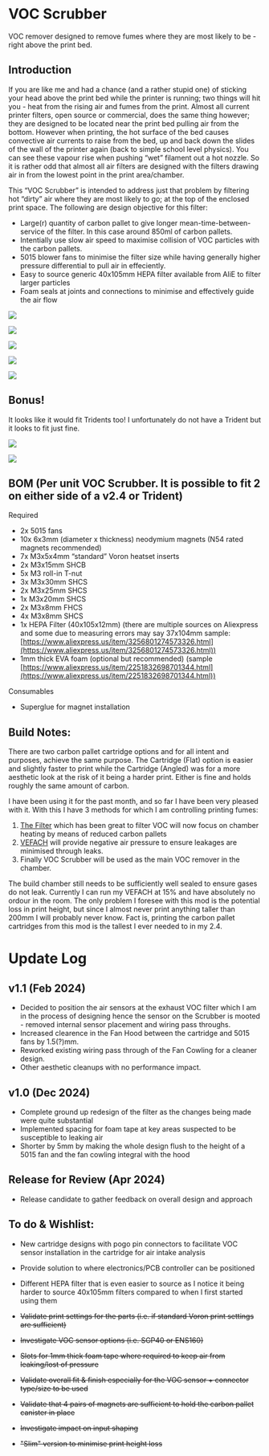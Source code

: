 # VOC Scrubber
VOC remover designed to remove fumes where they are most likely to be - right above the print bed.



## Introduction

If you are like me and had a chance (and a rather stupid one) of sticking your head above the print bed while the printer is running; two things will hit you - heat from the rising air and fumes from the print. Almost all current printer filters, open source or commercial, does the same thing however; they are designed to be located near the print bed pulling air from the bottom. However when printing, the hot surface of the bed causes convective air currents to raise from the bed, up and back down the slides of the wall of the printer again (back to simple school level physics). You can see these vapour rise when pushing “wet” filament out a hot nozzle. So it is rather odd that almost all air filters are designed with the filters drawing air in from the lowest point in the print area/chamber. 

This “VOC Scrubber” is intended to address just that problem by filtering hot “dirty” air where they are most likely to go; at the top of the enclosed print space. The following are design objective for this filter: 

- Large(r) quantity of carbon pallet to give longer mean-time-between-service of the filter. In this case around 850ml of carbon pallets. 
- Intentially use slow air speed to maximise collision of VOC particles with the carbon pallets. 
- 5015 blower fans to minimise the filter size while having generally higher pressure differential to pull air in effeciently.
- Easy to source generic 40x105mm HEPA filter available from AliE to filter larger particles
- Foam seals at joints and connections to minimise and effectively guide the air flow

![](Images/TopISO.JPG)

![](Images/Front.JPG)

![](Images/Side.JPG)

![](Images/InstalledAngled.JPG)

![](Images/InstalledFlat.JPG)


## Bonus!

It looks like it would fit Tridents too! I unfortunately do not have a Trident but it looks to fit just fine. 

![](Images/Trident.JPG)

![](Images/TridentTop.JPG)


## BOM (Per unit VOC Scrubber. It is possible to fit 2 on either side of a v2.4 or Trident) 

Required

- 2x 5015 fans
- 10x 6x3mm (diameter x thickness) neodymium magnets (N54 rated magnets recommended)
- 7x M3x5x4mm “standard” Voron heatset inserts
- 2x M3x15mm SHCB
- 5x M3 roll-in T-nut
- 3x M3x30mm SHCS
- 2x M3x25mm SHCS
- 1x M3x20mm SHCS
- 2x M3x8mm FHCS
- 4x M3x8mm SHCS
- 1x HEPA Filter (40x105x12mm) (there are multiple sources on Aliexpress and some due to measuring errors may say 37x104mm sample: [https://www.aliexpress.us/item/3256801274573326.html](https://www.aliexpress.us/item/3256801274573326.html))
- 1mm thick EVA foam (optional but recommended) (sample [https://www.aliexpress.us/item/2251832698701344.html](https://www.aliexpress.us/item/2251832698701344.html))

Consumables 

- Superglue for magnet installation


## Build Notes:
There are two carbon pallet cartridge options and for all intent and purposes, achieve the same purpose. The Cartridge (Flat) option is easier and slightly faster to print while the Cartridge (Angled) was for a more aesthetic look at the risk of it being a harder print. Either is fine and holds roughly the same amount of carbon. 

I have been using it for the past month, and so far I have been very pleased with it. With this I have 3 methods for which I am controlling printing fumes:
1. [The Filter](https://github.com/nateb16/VoronUsers/tree/master/printer_mods/nateb16/THE_FILTER) which has been great to filter VOC will now focus on chamber heating by means of reduced carbon pallets
2. [VEFACH](https://github.com/VoronDesign/VoronUsers/tree/main/printer_mods/KevinAkaSam/VEFACH) will provide negative air pressure to ensure leakages are minimised through leaks.
3. Finally VOC Scrubber will be used as the main VOC remover in the chamber. 

The build chamber still needs to be sufficiently well sealed to ensure gases do not leak. Currently I can run my VEFACH at 15% and have absolutely no ordour in the room. The only problem I foresee with this mod is the potential loss in print height, but since I almost never print anything taller than 200mm I will probably never know. Fact is, printing the carbon pallet cartridges from this mod is the tallest I ever needed to in my 2.4. 


# Update Log 
## v1.1 (Feb 2024)
- Decided to position the air sensors at the exhaust VOC filter which I am in the process of designing hence the sensor on the Scrubber is mooted - removed internal sensor placement and wiring pass throughs.
- Increased clearence in the Fan Hood between the cartridge and 5015 fans by 1.5(?)mm.
- Reworked existing wiring pass through of the Fan Cowling for a cleaner design.
- Other aesthetic cleanups with no performance impact.

## v1.0 (Dec 2024)
- Complete ground up redesign of the filter as the changes being made were quite substantial 
- Implemented spacing for foam tape at key areas suspected to be susceptible to leaking air
- Shorter by 5mm by making the whole design flush to the height of a 5015 fan and the fan cowling integral with the hood

## Release for Review (Apr 2024)
- Release candidate to gather feedback on overall design and approach


## To do & Wishlist:
- New cartridge designs with pogo pin connectors to facilitate VOC sensor installation in the cartridge for air intake analysis
- Provide solution to where electronics/PCB controller can be positioned 
- Different HEPA filter that is even easier to source as I notice it being harder to source 40x105mm filters compared to when I first started using them


- ~~Validate print settings for the parts (i.e. if standard Voron print settings are sufficient)~~
- ~~Investigate VOC sensor options (i.e. SGP40 or ENS160)~~ 
- ~~Slots for 1mm thick foam tape where required to keep air from leaking/lost of pressure~~
- ~~Validate overall fit & finish especially for the VOC sensor + connector type/size to be used~~
- ~~Validate that 4 pairs of magnets are sufficient to hold the carbon pallet canister in place~~
- ~~Investigate impact on input shaping~~
- ~~"Slim" version to minimise print height loss~~
